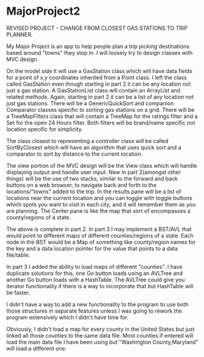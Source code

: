# MajorProject2
REVISED PROJECT - CHANGE FROM CLOSEST GAS STATIONS TO TRIP PLANNER.

My Major Project is an app to help people plan a trip picking destinations based around "towns" they stop in. I will loosely try to design classes with MVC design.   

On the model side it will use a GasStation class which will have data fields for a point of x,y coordinates inherited from a Point class. I left the class called GasStation even though starting in part 2 it can be any location not just a gas station. A GasStationList class will contain an ArrayList and related methods. Again, starting in part 2 it can be a list of any location not just gas stations. There will be a GenericQuickSort and companion Comparator classes specific to sorting gas stations on a grid. There will be a TreeMapFilters class that will contain a TreeMap for the ratings filter and a Set for the open 24 Hours filter. Both filters will be brand/name specific not location specific for simplicity.  

The class closest to representing a controller class will be called SortByClosest which will have an algorithm that uses quick sort and a comparator to sort by distance to the current location. 

The view portion of the MVC design will be the View class which will handle displaying output and handle user input. New in part 2(amongst other things) will be the use of two stacks, similar to the forward and back buttons on a web browser, to navigate back and forth to the locations/"towns" added to the trip. In the results pane will be a list of locations near the current location and you can toggle with toggle buttons which spots you want to visit in each city, and it will remember them as you are planning. The Center pane is like the map that sort of encompasses a county/regions of a state.

The above is complete in part 2. In part 3 I may implement a BST/AVL that would point to different maps of different counties/regions of a state. Each node in the BST would be a Map of something like county/region names for the key and a data location pointer for the value that points to a data file/table.

In part 3 I added the ability to load maps of different "counties". I have duplicate solutions for this, one Go button loads using an AVLTree and another Go button loads with a HashTable. The AVLTree could give you iterator functionality if there is a way to incorporate that but HashTable will be faster.
 
I didn't have a way to add a new functionality to the program to use both those structures in separate features unless I was going to rework the program extensively which I didn't have time for. 

Obviously, I didn't load a map for every county in the United States but just linked all those counties to the same data file. Most counties if entered will load the main data file I have been using but "Washington County,Maryland" will load  a different one.

